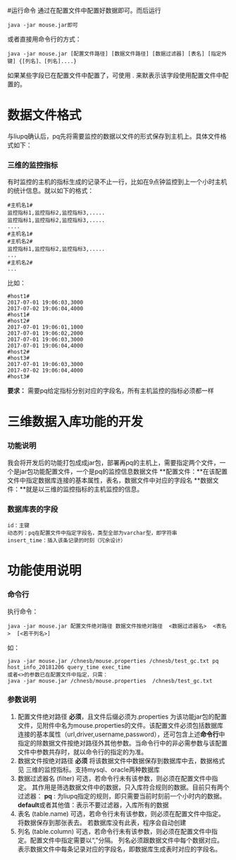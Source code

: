 #运行命令
通过在配置文件中配置好数据即可。而后运行
```
java -jar mouse.jar即可
```
或者直接用命令行的方式：
```
java -jar mouse.jar [配置文件路径] [数据文件路径] [数据过滤器] [表名] [指定外键] {[列名]、[列名]....}
```
如果某些字段已在配置文件中配置了，可使用 . 来默表示该字段使用配置文件中配置的。

# 数据文件格式
与liupq确认后，pq先将需要监控的数据以文件的形式保存到主机上。具体文件格式如下：
### 三维的监控指标
有时监控的主机的指标生成的记录不止一行，比如在9点钟监控到上一个小时主机的统计信息。就以如下的格式：
```
#主机名1#
监控指标1,监控指标2,监控指标3,.....
监控指标1,监控指标2,监控指标3,.....
....
#主机名1#
#主机名2#
监控指标1,监控指标2,监控指标3,.....
...
#主机名2#
...
```
比如：
```
#host1#
2017-07-01 19:06:03,3000
2017-07-02 19:06:04,4000
#host1#
#host2#
2017-07-01 19:06:01,1000
2017-07-01 19:06:02,2000
2017-07-01 19:06:03,3000
2017-07-01 19:06:04,4000
#host2#
#host3#
2017-07-01 19:06:03,3000
2017-07-02 19:06:04,4000
#host3#
```
**要求：** 需要pq给定指标分别对应的字段名，所有主机监控的指标必须都一样
# 三维数据入库功能的开发
### 功能说明
我会将开发后的功能打包成成jar包，部署再pq的主机上，需要指定两个文件，一个是jar包功能配置文件，一个是pq的监控信息数据文件
**配置文件：**在该配置文件中指定数据库连接的基本属性，表名，数据文件中对应的字段名
**数据文件：**就是以三维的监控指标的主机监控的信息。
### 数据库表的字段
```
id：主键
动态列：pq在配置文件中指定字段名，类型全部为varchar型，即字符串
insert_time：插入该条记录的时刻（冗余设计）
```
# 功能使用说明
### 命令行
执行命令：
```
java -jar mouse.jar 配置文件绝对路径 数据文件按绝对路径  <数据过滤器名>  <表名>  [<若干列名>] 
```
如：
```
java -jar mouse.jar /chnesb/mouse.properties /chnesb/test_gc.txt pq host_info_20181206 query_time exec_time
或者<>的参数已在配置文件中指定，只需：
java -jar mouse.jar /chnesb/mouse.properties  /chnesb/test_gc.txt
```
### 参数说明
1. 配置文件绝对路径
**必须**，且文件后缀必须为.properties
为该功能jar包的配置文件，见附件中名为mouse.properties的文件。该配置文件必须包括数据库连接的基本属性（url,driver,username,password），还可包含上述**命令行**中指定的除数据文件按绝对路径外其他参数。当命令行中的非必需参数与该配置文件中参数共存时，就以命令行的指定的为准。
2. 数据文件按绝对路径
**必须**
将该数据文件中数据保存到数据库中去，数据格式见 三维的监控指标。支持mysql、oracle两种数据库
3.  数据过滤器名 (filter)
可选，若命令行未有该参数，则必须在配置文件中指定。
其作用是筛选数据文件中的数据，只入库符合规则的数据。目前只有两个过滤器：
**pq** : 为liupq指定的规则，即只需要当前时刻前一个小时内的数据。
**default**或者其他值：表示不要过滤器，入库所有的数据
4. 表名 (table.name)
可选，若命令行未有该参数，则必须在配置文件中指定。
将数据保存到那张表去。  若数据库没有此表，程序会自动创建
5. 列名 (table.column)
可选，若命令行未有该参数，则必须在配置文件中指定。配置文件中指定需要以“,”分隔。
列名必须跟数据文件中每个数据对应。
表示数据文件中每条记录对应的字段名，即数据库生成表时对应的字段名。